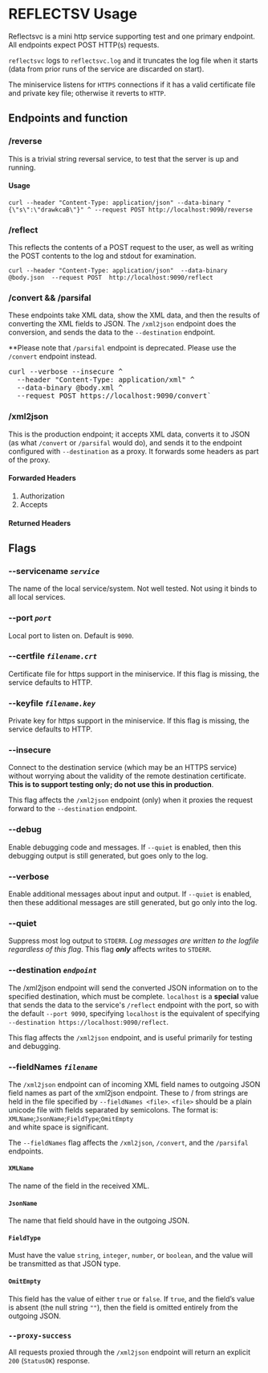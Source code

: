 # REFLECTSV Usage

Reflectsvc is a mini http service supporting
test and one primary endpoint. All endpoints 
expect POST HTTP(s) requests.

`reflectsvc` logs to `reflectsvc.log` and it
truncates the log file when it starts (data from prior runs
of the service are discarded on start).

The miniservice listens for `HTTPS` connections if it has 
a valid certificate file and private key file; otherwise it
reverts to `HTTP`.

## Endpoints and function
### /reverse
This is a trivial string reversal service, to test
that the server is up and running. 
#### Usage
`curl --header "Content-Type: application/json" --data-binary "{\"s\":\"drawkcaB\"}" ^
--request POST http://localhost:9090/reverse`

### /reflect
This reflects the contents of a POST request to the user,
as well as writing the POST contents to the log and stdout
for examination.

`curl --header "Content-Type: application/json" 
--data-binary @body.json 
--request POST 
http://localhost:9090/reflect`

### /convert && /parsifal
These endpoints take XML data, show the XML data, and then
the results of converting the XML fields to JSON. 
The `/xml2json` endpoint does the conversion, and sends
the data to the `--destination` endpoint.

**Please note that `/parsifal` endpoint is deprecated.
Please use the `/convert` endpoint instead.

<pre>
curl --verbose --insecure ^
  --header "Content-Type: application/xml" ^ 
  --data-binary @body.xml ^
  --request POST https://localhost:9090/convert`
</pre>


### /xml2json
This is the production endpoint; it accepts XML data,
converts it to JSON (as what `/convert` or `/parsifal`
would do), and sends it to the endpoint configured with
`--destination` as a proxy. It forwards some headers as
part of the proxy.
#### Forwarded Headers
1. Authorization
2. Accepts

#### Returned Headers



## Flags

### --servicename *`service`*
The name of the local service/system. Not well tested. 
Not using it binds to all local services.

### --port *`port`*
Local port to listen on. Default is `9090`.

### --certfile *`filename.crt`*
Certificate file for https support in the miniservice.
If this flag is missing, the service defaults to HTTP.

### --keyfile *`filename.key`*
Private key for https support in the miniservice.
If this flag is missing, the service defaults to HTTP.

### --insecure
Connect to the destination service (which may be an
HTTPS service) without worrying about the validity of
the remote destination certificate. **This is to 
support testing only; do not use this in production**.

This flag affects the `/xml2json` endpoint (only) when
it proxies the request forward to the `--destination`
endpoint.

### --debug
Enable debugging code and messages. If
`--quiet` is enabled, then this debugging output
is still generated, but goes only to the log.

### --verbose
Enable additional messages about input and output. If
`--quiet` is enabled, then these additional messages are
still generated, but go only into the log.

### --quiet
Suppress most log output to `STDERR`. 
*Log messages are written to the logfile 
regardless of this flag*. This flag ***only***
affects writes to `STDERR`.

### --destination *`endpoint`*
The /xml2json endpoint will send the
converted JSON information on to the specified destination,
which must be complete.  `localhost` is a **special** value
that sends the data to the service's `/reflect` endpoint with
the port, so with the default `--port 9090`, specifying `localhost` is the equivalent
of specifying `--destination https://localhost:9090/reflect`.

This flag affects the `/xml2json` endpoint, and is useful primarily for testing and debugging.

### --fieldNames *`filename`*

The `/xml2json` endpoint can of incoming XML field names to outgoing JSON
field names as part of the xml2json endpoint. These to / from strings
are held in the file specified by `--fieldNames <file>`. `<file>` should
be a plain unicode file with fields separated by semicolons. The format
is:  
`XMLName`;`JsonName`;`FieldType`;`OmitEmpty`  
and white space is significant.


The `--fieldNames` flag  affects the `/xml2json`, `/convert`, and the
`/parsifal` endpoints.

#### `XMLName`
The name of the field in the received XML.
#### `JsonName`
The name that field should have in the outgoing JSON.
#### `FieldType`
Must have the value `string`, `integer`, `number`, or `boolean`, 
and the value will be transmitted as that JSON type.
#### `OmitEmpty`
This field has the value of either `true` or `false`. If `true`, 
and the field&rsquo;s value is absent (the null string `""`), then
the field is omitted entirely from the outgoing JSON.


### `--proxy-success`
All requests proxied through the `/xml2json` endpoint will 
return an explicit `200` (`StatusOK`) response.

